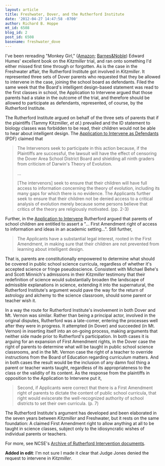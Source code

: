 ```yaml
---
layout: article
title: Freshwater, Dover, and the Rutherford Institute
date: '2012-04-27 14:47:58 -0700'
author: Richard B. Hoppe
mt_id: 6508
blog_id: 2
post_id: 6508
basename: freshwater_dove
---
```

I've been rereading "Monkey Girl," ([Amazon](http://www.amazon.com/Monkey-Girl-Evolution-Education-Religion/dp/0060885483); [Barnes&Noble](http://www.barnesandnoble.com/w/monkey-girl-edward-humes/1103136237)) Edward Humes' excellent book on the _Kitzmiller_ trial, and ran onto something I'd either missed first time through or forgotten. As is the case in the Freshwater affair, the Rutherford Institute got involved in _Kitzmiller_. It represented three sets of Dover parents who requested that they be allowed to intervene in the case, joining the school board as defendants. Filed the same week that the Board's intelligent design-based statement was read to the first classes in school, the Application to Intervene argued that those parents had a stake in the outcome of the trial, and therefore should be allowed to participate as defendants, represented, of course, by the Rutherford Institute.

The Rutherford Institute argued on behalf of the three sets of parents that if the plaintiffs (Tammy Kitzmiller, _et al._)  prevailed and the ID statement to biology classes was forbidden to be read, their children would not be able to hear about intelligent design.  The [Application to Intervene as Defendants](http://ncse.com/webfm_send/502) (PDF) claimed that 

> The Intervenors seek to participate in this action because, if the Plaintiffs are successful, the lawsuit will have the effect of censoring the Dover Area School District Board and shielding all ninth graders from criticism of Darwin's Theory of Evolution. 
> 
> ... 
> 
> \[The intervenors\] seek to ensure that their children will have full access to information concerning the theory of evolution, including its many gaps for which there is no evidence. The Applicants further seek to ensure 
> that their children not be denied access to a critical analysis of evolution merely because some persons believe that critics of the theory are religiously motivated. (pp. 2-3)

Further, in the [Application to Intervene](http://ncse.com/webfm_send/502) Rutherford argued that parents of school children are entitled to assert a "... First Amendment right of access to information and ideas in an academic setting...". Still further,

> The Applicants have a substantial legal interest, rooted in the First 
> Amendment, in making sure that their children are not prevented from learning about intelligent design. 

That is, parents are constitutionally empowered to determine what should be covered in public school science curricula, regardless of whether it's accepted science or fringe pseudoscience. Consistent with Michael Behe's and Scott Minnich's admissions in their _Kitzmiller_ testimony that their redefinition of science would substantially broaden the landscape of admissible explanations in science, extending it into the supernatural, the Rutherford Institute's argument would pave the way for the return of astrology and alchemy to the science classroom, should some parent or teacher wish it.

In a way the route for Rutherford Institute's involvement in both Dover and Mt. Vernon was similar. Rather than being a principal actor, involved in the original disputes, Rutherford was a late-comer, entering the processes well after they were in progress. It attempted (in Dover) and succeeded (in Mt. Vernon) in inserting itself into an on-going process, making arguments that neither side made prior to Rutherford's participation. In both cases it is arguing for an expansion of First Amendment rights, in the Dover case the right of parents to determine what will be taught in public school science classrooms, and in the Mt. Vernon case the right of a teacher to override instructions from the Board of Education regarding curriculum matters. And in both cases the result would be the inclusion of any damn fool thing a parent or teacher wants taught, regardless of its appropriateness to the class or the validity of its content. As the response from the plaintiffs in opposition to the Application to Intervene put it,

> Second, if Applicants were correct that there is a First Amendment right of parents to dictate the content of public school curricula, that right would eviscerate the well-recognized authority of school districts to set their own curricula. (p. 7)

The Rutherford Institute's argument has developed and been elaborated in the seven years between _Kitzmiller_ and Freshwater, but it rests on the same foundation: A claimed First Amendment right to allow anything at all to be taught in science classes, subject only to the idiosyncratic wishes of individual parents or teachers.

For more, see NCSE's [Archive of Rutherford Intervention documents](http://ncse.com/creationism/legal/rutherford-intervention).

**Added in edit**: I'm not sure I made it clear that Judge Jones denied the request to intervene in _Kitzmiller_.
